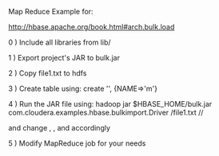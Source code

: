 Map Reduce Example for:

http://hbase.apache.org/book.html#arch.bulk.load

0 ) Include all libraries from lib/

1 ) Export project's JAR to bulk.jar

2 ) Copy file1.txt to hdfs

3 ) Create table using:
	create '<tablename>', {NAME=>'m'}
	
4 ) Run the JAR file using:
hadoop jar $HBASE_HOME/bulk.jar com.cloudera.examples.hbase.bulkimport.Driver <hdfsDirectory>/file1.txt <hdfsDirectory>/<outputname>/ <tablename>

and change <hdfsdirectory>, <outputfilename>, and <tablename> accordingly

5 ) Modify MapReduce job for your needs